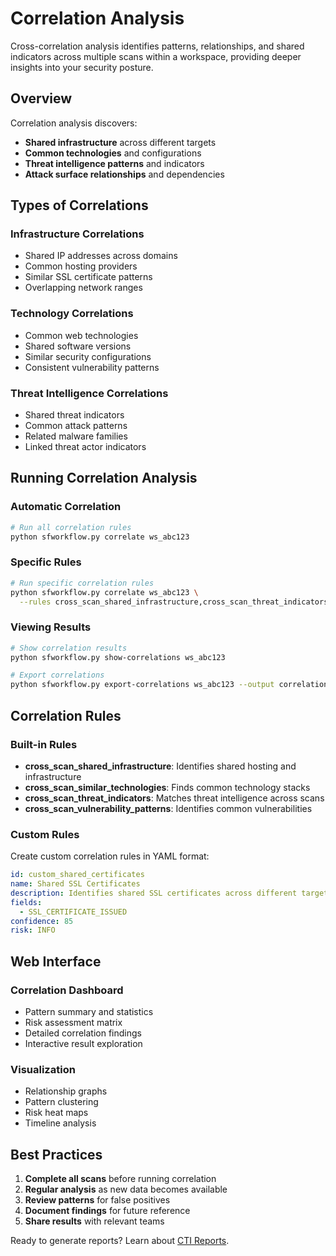 # Correlation Analysis

Cross-correlation analysis identifies patterns, relationships, and shared indicators across multiple scans within a workspace, providing deeper insights into your security posture.

## Overview

Correlation analysis discovers:
- **Shared infrastructure** across different targets
- **Common technologies** and configurations
- **Threat intelligence patterns** and indicators
- **Attack surface relationships** and dependencies

## Types of Correlations

### Infrastructure Correlations
- Shared IP addresses across domains
- Common hosting providers
- Similar SSL certificate patterns
- Overlapping network ranges

### Technology Correlations
- Common web technologies
- Shared software versions
- Similar security configurations
- Consistent vulnerability patterns

### Threat Intelligence Correlations
- Shared threat indicators
- Common attack patterns
- Related malware families
- Linked threat actor indicators

## Running Correlation Analysis

### Automatic Correlation
```bash
# Run all correlation rules
python sfworkflow.py correlate ws_abc123
```

### Specific Rules
```bash
# Run specific correlation rules
python sfworkflow.py correlate ws_abc123 \
  --rules cross_scan_shared_infrastructure,cross_scan_threat_indicators
```

### Viewing Results
```bash
# Show correlation results
python sfworkflow.py show-correlations ws_abc123

# Export correlations
python sfworkflow.py export-correlations ws_abc123 --output correlations.json
```

## Correlation Rules

### Built-in Rules
- **cross_scan_shared_infrastructure**: Identifies shared hosting and infrastructure
- **cross_scan_similar_technologies**: Finds common technology stacks
- **cross_scan_threat_indicators**: Matches threat intelligence across scans
- **cross_scan_vulnerability_patterns**: Identifies common vulnerabilities

### Custom Rules
Create custom correlation rules in YAML format:

```yaml
id: custom_shared_certificates
name: Shared SSL Certificates
description: Identifies shared SSL certificates across different targets
fields:
  - SSL_CERTIFICATE_ISSUED
confidence: 85
risk: INFO
```

## Web Interface

### Correlation Dashboard
- Pattern summary and statistics
- Risk assessment matrix
- Detailed correlation findings
- Interactive result exploration

### Visualization
- Relationship graphs
- Pattern clustering
- Risk heat maps
- Timeline analysis

## Best Practices

1. **Complete all scans** before running correlation
2. **Regular analysis** as new data becomes available
3. **Review patterns** for false positives
4. **Document findings** for future reference
5. **Share results** with relevant teams

Ready to generate reports? Learn about [CTI Reports](cti_reports.md).
